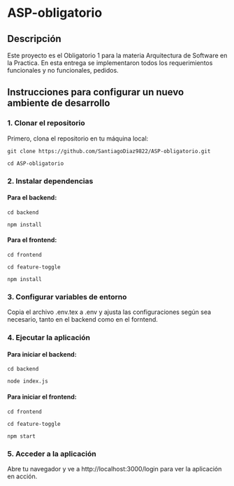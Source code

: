 # ASP-obligatorio

## Descripción

Este proyecto es el Obligatorio 1 para la materia Arquitectura de Software en la Practica. En esta entrega se implementaron todos los requerimientos funcionales y no funcionales, pedidos.

## Instrucciones para configurar un nuevo ambiente de desarrollo

### 1. Clonar el repositorio

Primero, clona el repositorio en tu máquina local:

```git clone https://github.com/SantiagoDiaz9822/ASP-obligatorio.git ```

```cd ASP-obligatorio```

### 2. Instalar dependencias

#### Para el backend:

```cd backend```

```npm install```

#### Para el frontend:

```cd frontend```

```cd feature-toggle```

```npm install```

### 3. Configurar variables de entorno

Copia el archivo .env.tex a .env y ajusta las configuraciones según sea necesario, tanto en el backend como en el forntend.

### 4. Ejecutar la aplicación

#### Para iniciar el backend:

```cd backend```

```node index.js```

#### Para iniciar el frontend:

```cd frontend```

```cd feature-toggle```

```npm start```

### 5. Acceder a la aplicación

Abre tu navegador y ve a http://localhost:3000/login para ver la aplicación en acción.

